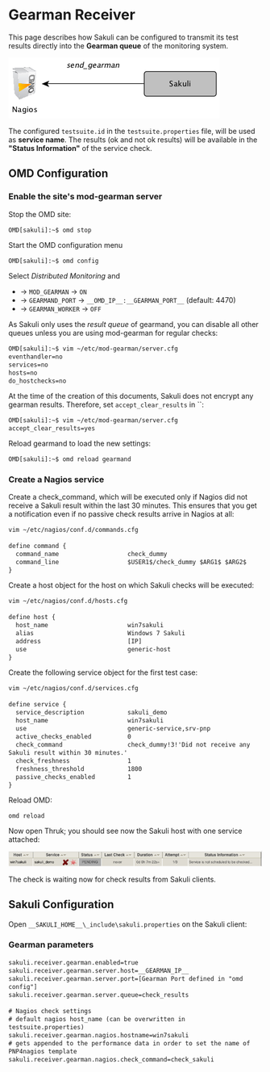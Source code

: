 # Gearman Receiver
This page describes how Sakuli can be configured to transmit its test results directly into the **Gearman queue** of the monitoring system. 

![sakuli-db-receiver](pics/sakuli-gearman.png)

The configured `testsuite.id` in the `testsuite.properties` file, will be used as __service name__.
The results (ok and not ok results) will be available in the __"Status Information"__ of the service check.  

## OMD Configuration

### Enable the site's mod-gearman server

Stop the OMD site:

	OMD[sakuli]:~$ omd stop

Start the OMD configuration menu

	OMD[sakuli]:~$ omd config
	
Select *Distributed Monitoring* and

* -> `MOD_GEARMAN` -> `ON` 
* -> `GEARMAND_PORT` -> `__OMD_IP__:__GEARMAN_PORT__` (default: 4470) 
* -> `GEARMAN_WORKER` -> `OFF`

As Sakuli only uses the *result queue* of gearmand, you can disable all other queues unless you are using mod-gearman for regular checks: 

    OMD[sakuli]:~$ vim ~/etc/mod-gearman/server.cfg
	eventhandler=no
	services=no
	hosts=no
	do_hostchecks=no
	
At the time of the creation of this documents, Sakuli does not encrypt any gearman results. Therefore, set  `accept_clear_results` in ``:

    OMD[sakuli]:~$ vim ~/etc/mod-gearman/server.cfg
	accept_clear_results=yes
	
Reload gearmand to load the new settings: 

    OMD[sakuli]:~$ omd reload gearmand
	  
### Create a Nagios service

<!--- fixme -->
Create a check_command, which will be executed only if Nagios did not receive a Sakuli result within the last 30 minutes. This ensures that you get a notification even if no passive check results arrive in Nagios at all:   

	vim ~/etc/nagios/conf.d/commands.cfg
	
	define command {
	  command_name                   check_dummy
	  command_line                   $USER1$/check_dummy $ARG1$ $ARG2$
	}


Create a host object for the host on which Sakuli checks will be executed: 

	vim ~/etc/nagios/conf.d/hosts.cfg
	
	define host {
	  host_name                      win7sakuli
	  alias                          Windows 7 Sakuli
	  address                        [IP]
	  use                            generic-host
	}

Create the following service object for the first test case: 

	vim ~/etc/nagios/conf.d/services.cfg
	
	define service {
	  service_description            sakuli_demo
	  host_name                      win7sakuli
	  use                            generic-service,srv-pnp
	  active_checks_enabled          0
	  check_command                  check_dummy!3!'Did not receive any Sakuli result within 30 minutes.'
	  check_freshness                1
	  freshness_threshold            1800
	  passive_checks_enabled         1
	}
	
Reload OMD:

	omd reload
	
Now open Thruk; you should see now the Sakuli host with one service attached: 

![omd_pending2](pics/omd-pending2.png)

The check is waiting now for check results from Sakuli clients. 




## Sakuli Configuration
Open `__SAKULI_HOME__\_include\sakuli.properties` on the Sakuli client: 

### Gearman parameters

	sakuli.receiver.gearman.enabled=true
	sakuli.receiver.gearman.server.host=__GEARMAN_IP__
	sakuli.receiver.gearman.server.port=[Gearman Port defined in "omd config"]
	sakuli.receiver.gearman.server.queue=check_results
	
	# Nagios check settings
	# default nagios host_name (can be overwritten in testsuite.properties) 
	sakuli.receiver.gearman.nagios.hostname=win7sakuli
	# gets appended to the performance data in order to set the name of PNP4nagios template
	sakuli.receiver.gearman.nagios.check_command=check_sakuli

